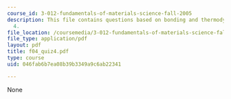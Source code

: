 ```yaml
---
course_id: 3-012-fundamentals-of-materials-science-fall-2005
description: This file contains questions based on bonding and thermodynamics in quiz
  4.
file_location: /coursemedia/3-012-fundamentals-of-materials-science-fall-2005/046fab6b7ea08b39b3349a9c6ab22341_f04_quiz4.pdf
file_type: application/pdf
layout: pdf
title: f04_quiz4.pdf
type: course
uid: 046fab6b7ea08b39b3349a9c6ab22341

---
```

None